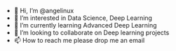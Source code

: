 - 👋 Hi, I’m @angelinux
- 👀 I’m interested in Data Science, Deep Learning
- 🌱 I’m currently learning Advanced Deep Learning
- 💞️ I’m looking to collaborate on Deep learning projects
- 📫 How to reach me please drop me an email

<!---
angelinux/angelinux is a ✨ special ✨ repository because its `README.md` (this file) appears on your GitHub profile.
You can click the Preview link to take a look at your changes.
--->
